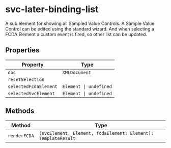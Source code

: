 # svc-later-binding-list

A sub element for showing all Sampled Value Controls.
A Sample Value Control can be edited using the standard wizard.
And when selecting a FCDA Element a custom event is fired, so other list can be updated.

## Properties

| Property              | Type                   |
|-----------------------|------------------------|
| `doc`                 | `XMLDocument`          |
| `resetSelection`      |                        |
| `selectedFcdaElement` | `Element \| undefined` |
| `selectedSvcElement`  | `Element \| undefined` |

## Methods

| Method       | Type                                             |
|--------------|--------------------------------------------------|
| `renderFCDA` | `(svcElement: Element, fcdaElement: Element): TemplateResult` |
